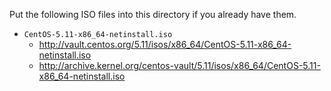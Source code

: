 Put the following ISO files into this directory if you already have them.

* `CentOS-5.11-x86_64-netinstall.iso`
  * <http://vault.centos.org/5.11/isos/x86_64/CentOS-5.11-x86_64-netinstall.iso>
  * <http://archive.kernel.org/centos-vault/5.11/isos/x86_64/CentOS-5.11-x86_64-netinstall.iso>
